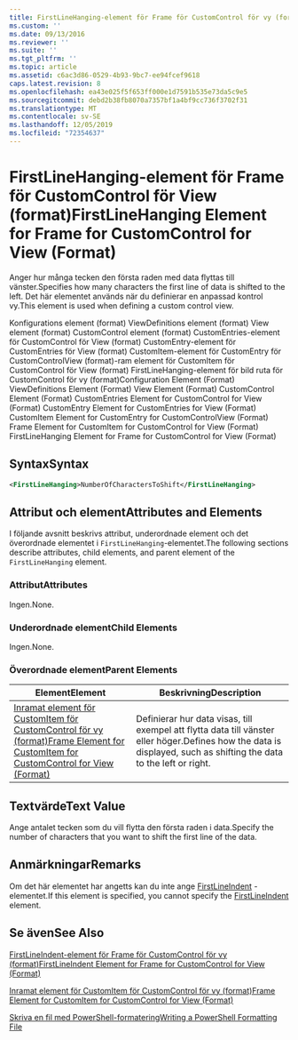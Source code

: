 ```yaml
---
title: FirstLineHanging-element för Frame för CustomControl för vy (format) | Microsoft Docs
ms.custom: ''
ms.date: 09/13/2016
ms.reviewer: ''
ms.suite: ''
ms.tgt_pltfrm: ''
ms.topic: article
ms.assetid: c6ac3d86-0529-4b93-9bc7-ee94fcef9618
caps.latest.revision: 8
ms.openlocfilehash: ea43e025f5f653ff000e1d7591b535e73da5c9e5
ms.sourcegitcommit: debd2b38fb8070a7357bf1a4bf9cc736f3702f31
ms.translationtype: MT
ms.contentlocale: sv-SE
ms.lasthandoff: 12/05/2019
ms.locfileid: "72354637"
---
```

# <a name="firstlinehanging-element-for-frame-for-customcontrol-for-view-format"></a><span data-ttu-id="baf78-102">FirstLineHanging-element för Frame för CustomControl för View (format)</span><span class="sxs-lookup"><span data-stu-id="baf78-102">FirstLineHanging Element for Frame for CustomControl for View (Format)</span></span>

<span data-ttu-id="baf78-103">Anger hur många tecken den första raden med data flyttas till vänster.</span><span class="sxs-lookup"><span data-stu-id="baf78-103">Specifies how many characters the first line of data is shifted to the left.</span></span> <span data-ttu-id="baf78-104">Det här elementet används när du definierar en anpassad kontrol vy.</span><span class="sxs-lookup"><span data-stu-id="baf78-104">This element is used when defining a custom control view.</span></span>

<span data-ttu-id="baf78-105">Konfigurations element (format) ViewDefinitions element (format) View element (format) CustomControl element (format) CustomEntries-element för CustomControl för View (format) CustomEntry-element för CustomEntries för View (format) CustomItem-element för CustomEntry för CustomControlView (format)-ram element för CustomItem för CustomControl för View (format) FirstLineHanging-element för bild ruta för CustomControl för vy (format)</span><span class="sxs-lookup"><span data-stu-id="baf78-105">Configuration Element (Format) ViewDefinitions Element (Format) View Element (Format) CustomControl Element (Format) CustomEntries Element for CustomControl for View (Format) CustomEntry Element for CustomEntries for View (Format) CustomItem Element for CustomEntry for CustomControlView (Format) Frame Element for CustomItem for CustomControl for View (Format) FirstLineHanging Element for Frame for CustomControl for View (Format)</span></span>

## <a name="syntax"></a><span data-ttu-id="baf78-106">Syntax</span><span class="sxs-lookup"><span data-stu-id="baf78-106">Syntax</span></span>

```xml
<FirstLineHanging>NumberOfCharactersToShift</FirstLineHanging>
```

## <a name="attributes-and-elements"></a><span data-ttu-id="baf78-107">Attribut och element</span><span class="sxs-lookup"><span data-stu-id="baf78-107">Attributes and Elements</span></span>

<span data-ttu-id="baf78-108">I följande avsnitt beskrivs attribut, underordnade element och det överordnade elementet i `FirstLineHanging`-elementet.</span><span class="sxs-lookup"><span data-stu-id="baf78-108">The following sections describe attributes, child elements, and parent element of the `FirstLineHanging` element.</span></span>

### <a name="attributes"></a><span data-ttu-id="baf78-109">Attribut</span><span class="sxs-lookup"><span data-stu-id="baf78-109">Attributes</span></span>

<span data-ttu-id="baf78-110">Ingen.</span><span class="sxs-lookup"><span data-stu-id="baf78-110">None.</span></span>

### <a name="child-elements"></a><span data-ttu-id="baf78-111">Underordnade element</span><span class="sxs-lookup"><span data-stu-id="baf78-111">Child Elements</span></span>

<span data-ttu-id="baf78-112">Ingen.</span><span class="sxs-lookup"><span data-stu-id="baf78-112">None.</span></span>

### <a name="parent-elements"></a><span data-ttu-id="baf78-113">Överordnade element</span><span class="sxs-lookup"><span data-stu-id="baf78-113">Parent Elements</span></span>

|<span data-ttu-id="baf78-114">Element</span><span class="sxs-lookup"><span data-stu-id="baf78-114">Element</span></span>|<span data-ttu-id="baf78-115">Beskrivning</span><span class="sxs-lookup"><span data-stu-id="baf78-115">Description</span></span>|
|-------------|-----------------|
|[<span data-ttu-id="baf78-116">Inramat element för CustomItem för CustomControl för vy (format)</span><span class="sxs-lookup"><span data-stu-id="baf78-116">Frame Element for CustomItem for CustomControl for View (Format)</span></span>](./frame-element-for-customitem-for-customcontrol-for-view-format.md)|<span data-ttu-id="baf78-117">Definierar hur data visas, till exempel att flytta data till vänster eller höger.</span><span class="sxs-lookup"><span data-stu-id="baf78-117">Defines how the data is displayed, such as shifting the data to the left or right.</span></span>|

## <a name="text-value"></a><span data-ttu-id="baf78-118">Textvärde</span><span class="sxs-lookup"><span data-stu-id="baf78-118">Text Value</span></span>

<span data-ttu-id="baf78-119">Ange antalet tecken som du vill flytta den första raden i data.</span><span class="sxs-lookup"><span data-stu-id="baf78-119">Specify the number of characters that you want to shift the first line of the data.</span></span>

## <a name="remarks"></a><span data-ttu-id="baf78-120">Anmärkningar</span><span class="sxs-lookup"><span data-stu-id="baf78-120">Remarks</span></span>

<span data-ttu-id="baf78-121">Om det här elementet har angetts kan du inte ange [FirstLineIndent](./firstlineindent-element-for-frame-for-customcontrol-for-view-format.md) -elementet.</span><span class="sxs-lookup"><span data-stu-id="baf78-121">If this element is specified, you cannot specify the [FirstLineIndent](./firstlineindent-element-for-frame-for-customcontrol-for-view-format.md) element.</span></span>

## <a name="see-also"></a><span data-ttu-id="baf78-122">Se även</span><span class="sxs-lookup"><span data-stu-id="baf78-122">See Also</span></span>

[<span data-ttu-id="baf78-123">FirstLineIndent-element för Frame för CustomControl för vy (format)</span><span class="sxs-lookup"><span data-stu-id="baf78-123">FirstLineIndent Element for Frame for CustomControl for View (Format)</span></span>](./firstlineindent-element-for-frame-for-customcontrol-for-view-format.md)

[<span data-ttu-id="baf78-124">Inramat element för CustomItem för CustomControl för vy (format)</span><span class="sxs-lookup"><span data-stu-id="baf78-124">Frame Element for CustomItem for CustomControl for View (Format)</span></span>](./frame-element-for-customitem-for-customcontrol-for-view-format.md)

[<span data-ttu-id="baf78-125">Skriva en fil med PowerShell-formatering</span><span class="sxs-lookup"><span data-stu-id="baf78-125">Writing a PowerShell Formatting File</span></span>](./writing-a-powershell-formatting-file.md)
